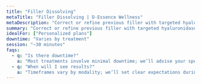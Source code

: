 ```yaml
---
title: "Filler Dissolving"
metaTitle: "Filler Dissolving | D-Essence Wellness"
metaDescription: "Correct or refine previous filler with targeted hyaluronidase."
summary: "Correct or refine previous filler with targeted hyaluronidase."
idealFor: ["Personalized plans"]
downtime: "Varies by treatment"
session: "~30 minutes"
faqs:
  - q: "Is there downtime?"
    a: "Most treatments involve minimal downtime; we’ll advise your specific case."
  - q: "When will I see results?"
    a: "Timeframes vary by modality; we’ll set clear expectations during consultation."
---
```

